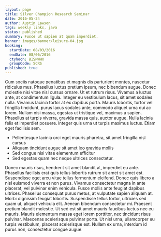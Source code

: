 ```yaml
---
layout: page
title: Silver Champion Research Seminar
date: 2016-05-24
author: Austin Lawson
tags: weekly links, java
status: published
summary: Fusce ut sapien at quam imperdiet.
banner: images/banner/leisure-04.jpg
booking:
  startDate: 08/03/2016
  endDate: 08/06/2016
  ctyhocn: BISNWHX
  groupCode: SCRS
published: true
---
```

Cum sociis natoque penatibus et magnis dis parturient montes, nascetur ridiculus mus. Phasellus luctus pretium ipsum, nec bibendum augue. Donec molestie nisi vitae nisl cursus ornare. Ut et rutrum risus. Vivamus a luctus ante, at condimentum ligula. Integer eu vestibulum lacus, sit amet sodales nulla. Vivamus lacinia tortor at ex dapibus porta. Mauris lobortis, tortor vel fringilla tincidunt, purus lacus sodales ante, commodo aliquet urna dui ac lorem. Nullam nisi massa, egestas ut tristique vel, maximus a sapien. Phasellus at turpis viverra, gravida massa quis, auctor augue. Nulla lacinia felis et imperdiet posuere. Integer quis urna ut turpis maximus luctus. Etiam eget facilisis sem.

* Pellentesque lacinia orci eget mauris pharetra, sit amet fringilla nisl cursus
* Aliquam tincidunt augue sit amet leo gravida mollis
* Sed congue nisi vitae elementum efficitur
* Sed egestas quam nec neque ultrices consectetur.

Donec mauris risus, hendrerit sit amet blandit at, imperdiet eu ante. Phasellus facilisis erat quis tellus lobortis rutrum sit amet sit amet est. Suspendisse eget arcu vitae tellus fermentum eleifend. Donec quis libero a nisl euismod viverra et non purus. Vivamus consectetur magna in ante placerat, vel pulvinar enim vehicula. Fusce mollis ante feugiat dapibus ultrices. Phasellus consequat purus metus, at vulputate sapien aliquam at. Morbi dignissim feugiat lobortis.
Suspendisse tellus tortor, ultricies sed quam ut, aliquet vehicula elit. Aenean bibendum consectetur mi. Praesent pretium blandit molestie. Ut sed est sit amet mauris faucibus luctus nec eu mauris. Mauris elementum massa eget lorem porttitor, nec tincidunt risus pulvinar. Maecenas scelerisque pulvinar porta. Ut nisl urna, ullamcorper eu turpis vestibulum, placerat scelerisque est. Nullam ex urna, interdum id purus non, consectetur congue augue.
